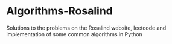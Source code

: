 # Algorithms-Rosalind
Solutions to the problems on the Rosalind website, leetcode and implementation of some common algorithms in Python
